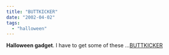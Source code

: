 ```yaml
---
title: "BUTTKICKER"
date: "2002-04-02"
tags: 
  - "halloween"
---
```


**Halloween gadget**. I have to get some of these ...[BUTTKICKER](http://www.thebuttkicker.com/index.html)
